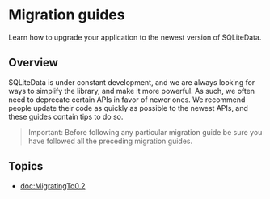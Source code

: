 # Migration guides

Learn how to upgrade your application to the newest version of SQLiteData.

## Overview

SQLiteData is under constant development, and we are always looking for ways to
simplify the library, and make it more powerful. As such, we often need to deprecate certain APIs
in favor of newer ones. We recommend people update their code as quickly as possible to the newest
APIs, and these guides contain tips to do so.

> Important: Before following any particular migration guide be sure you have followed all the
> preceding migration guides.

## Topics

- <doc:MigratingTo0.2>
